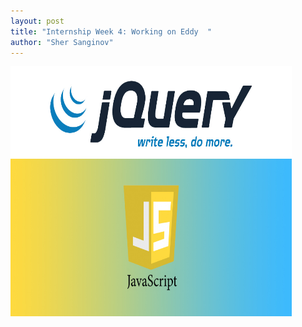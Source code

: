 ```yaml
---
layout: post
title: "Internship Week 4: Working on Eddy  "
author: "Sher Sanginov"
---
```



<img class="img-responsive" src="/assets/img/intern9.jpg" alt="Drawing" style="width: 450px; height: 400px; display: block; float:left; ">

&nbsp;&nbsp;&nbsp;&nbsp;




&nbsp;&nbsp;&nbsp;&nbsp;




&nbsp;&nbsp;&nbsp;&nbsp;
